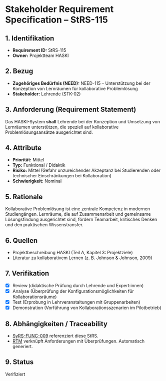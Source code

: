 # Stakeholder Requirement Specification – StRS-115

## 1. Identifikation
- **Requirement ID:** StRS-115
- **Owner:** Projektteam HASKI

## 2. Bezug
- **Zugehöriges Bedürfnis (NEED):** NEED-115 – Unterstützung bei der Konzeption von Lernräumen für kollaborative Problemlösung
- **Stakeholder:** Lehrende (STK-02)

## 3. Anforderung (Requirement Statement)
Das HASKI-System **shall** Lehrende bei der Konzeption und Umsetzung von Lernräumen unterstützen, die speziell auf kollaborative Problemlösungsansätze ausgerichtet sind.

## 4. Attribute
- **Priorität:** Mittel
- **Typ:** Funktional / Didaktik
- **Risiko:** Mittel (Gefahr unzureichender Akzeptanz bei Studierenden oder technischer Einschränkungen bei Kollaboration)
- **Schwierigkeit:** Nominal

## 5. Rationale
Kollaborative Problemlösung ist eine zentrale Kompetenz in modernen Studiengängen. Lernräume, die auf Zusammenarbeit und gemeinsame Lösungsfindung ausgerichtet sind, fördern Teamarbeit, kritisches Denken und den praktischen Wissenstransfer.

## 6. Quellen
- Projektbeschreibung HASKI (Teil A, Kapitel 3: Projektziele)
- Literatur zu kollaborativem Lernen (z. B. Johnson & Johnson, 2009)

## 7. Verifikation
- [x] Review (didaktische Prüfung durch Lehrende und Expert:innen)
- [x] Analyse (Überprüfung der Konfigurationsmöglichkeiten für Kollaborationsräume)
- [x] Test (Erprobung in Lehrveranstaltungen mit Gruppenarbeiten)
- [x] Demonstration (Vorführung von Kollaborationsszenarien im Pilotbetrieb)

## 8. Abhängigkeiten / Traceability
- [SyRS-FUNC-009](../../system-requirements/SyRS-FUNC-009.md) referenziert diese StRS.
- [RTM](../../rtm/RTM.md) verknüpft Anforderungen mit Überprüfungen. Automatisch generiert.

## 9. Status
Verifiziert
